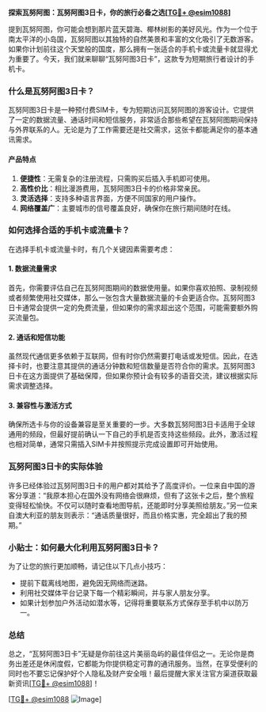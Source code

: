 **探索瓦努阿图：瓦努阿图3日卡，你的旅行必备之选[[TG💪+ @esim1088](https://t.me/s/esim1088)]**

提到瓦努阿图，你可能会想到那片蓝天碧海、椰林树影的美好风光。作为一个位于南太平洋的小岛国，瓦努阿图以其独特的自然美景和丰富的文化吸引了无数游客。如果你计划前往这个天堂般的国度，那么拥有一张适合的手机卡或流量卡就显得尤为重要了。今天，我们就来聊聊“瓦努阿图3日卡”，这款专为短期旅行者设计的手机卡。

### 什么是瓦努阿图3日卡？

瓦努阿图3日卡是一种预付费SIM卡，专为短期访问瓦努阿图的游客设计。它提供了一定的数据流量、通话时间和短信服务，非常适合那些希望在瓦努阿图期间保持与外界联系的人。无论是为了工作需要还是社交需求，这张卡都能满足你的基本通讯需求。

#### 产品特点

1. **便捷性**：无需复杂的注册流程，只需购买后插入手机即可使用。
2. **高性价比**：相比漫游费用，瓦努阿图3日卡的价格非常亲民。
3. **灵活选择**：支持多种语言界面，方便不同国家的用户操作。
4. **网络覆盖广**：主要城市的信号覆盖良好，确保你在旅行期间随时在线。

### 如何选择合适的手机卡或流量卡？

在选择手机卡或流量卡时，有几个关键因素需要考虑：

#### 1. 数据流量需求

首先，你需要评估自己在瓦努阿图期间的数据使用量。如果你喜欢拍照、录制视频或者频繁使用社交媒体，那么一张包含大量数据流量的卡会更适合你。瓦努阿图3日卡通常会提供一定的免费流量，但如果你的需求超出这个范围，可能需要额外购买流量包。

#### 2. 通话和短信功能

虽然现代通信更多依赖于互联网，但有时你仍然需要打电话或发短信。因此，在选择卡时，也要注意其提供的通话分钟数和短信数量是否符合你的需求。瓦努阿图3日卡在这方面提供了基础保障，但如果你预计会有较多的语音交流，建议根据实际需求调整选择。

#### 3. 兼容性与激活方式

确保所选卡与你的设备兼容是至关重要的一步。大多数瓦努阿图3日卡适用于全球通用的频段，但最好提前确认一下自己的手机是否支持这些频段。此外，激活过程也相对简单，通常只需插入SIM卡并按照提示完成设置即可开始使用。

### 瓦努阿图3日卡的实际体验

许多已经体验过瓦努阿图3日卡的用户都对其给予了高度评价。一位来自中国的游客分享道：“我原本担心在国外没有网络会很麻烦，但有了这张卡之后，整个旅程变得轻松愉快。不仅可以随时查看地图导航，还能即时分享美照给朋友。”另一位来自澳大利亚的朋友则表示：“通话质量很好，而且价格实惠，完全超出了我的预期。”

### 小贴士：如何最大化利用瓦努阿图3日卡？

为了让您的旅行更加顺畅，请记住以下几点小技巧：

- 提前下载离线地图，避免因无网络而迷路。
- 利用社交媒体平台记录下每一个精彩瞬间，并与家人朋友分享。
- 如果计划参加户外活动如潜水等，记得将重要联系方式保存至手机中以防万一。

### 总结

总之，“瓦努阿图3日卡”无疑是你前往这片美丽岛屿的最佳伴侣之一。无论你是商务出差还是休闲度假，它都能为你提供稳定可靠的通讯服务。当然，在享受便利的同时也不要忘记保护好个人隐私及财产安全哦！最后提醒大家关注官方渠道获取最新资讯[[TG💪+ @esim1088](https://t.me/s/esim1088)]！

[[TG💪+ @esim1088](https://t.me/s/esim1088) ![Image](https://i.postimg.cc/4NQfJmqS/Snipaste-2025-05-13-00-14-12.png)]